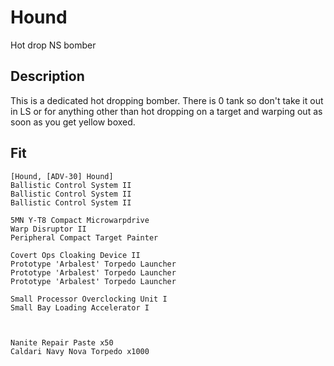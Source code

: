 # Hound

Hot drop NS bomber

## Description

This is a dedicated hot dropping bomber. There is 0 tank so don't take it out in LS or for anything other than
hot dropping on a target and warping out as soon as you get yellow boxed. 

## Fit

```
[Hound, [ADV-30] Hound]
Ballistic Control System II
Ballistic Control System II
Ballistic Control System II

5MN Y-T8 Compact Microwarpdrive
Warp Disruptor II
Peripheral Compact Target Painter

Covert Ops Cloaking Device II
Prototype 'Arbalest' Torpedo Launcher
Prototype 'Arbalest' Torpedo Launcher
Prototype 'Arbalest' Torpedo Launcher

Small Processor Overclocking Unit I
Small Bay Loading Accelerator I



Nanite Repair Paste x50
Caldari Navy Nova Torpedo x1000
```